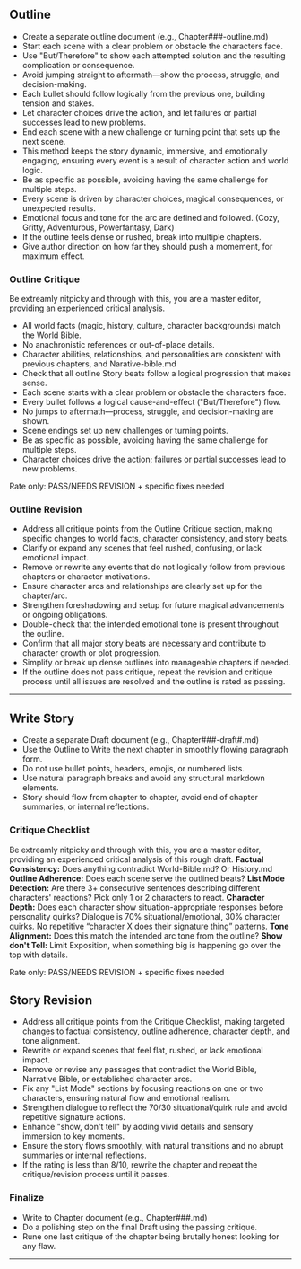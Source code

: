 ## Outline
- Create a separate outline document (e.g., Chapter###-outline.md)
- Start each scene with a clear problem or obstacle the characters face.
- Use "But/Therefore" to show each attempted solution and the resulting complication or consequence.
- Avoid jumping straight to aftermath—show the process, struggle, and decision-making.
- Each bullet should follow logically from the previous one, building tension and stakes.
- Let character choices drive the action, and let failures or partial successes lead to new problems.
- End each scene with a new challenge or turning point that sets up the next scene.
- This method keeps the story dynamic, immersive, and emotionally engaging, ensuring every event is a result of character action and world logic.
- Be as specific as possible, avoiding having the same challenge for multiple steps. 
- Every scene is driven by character choices, magical consequences, or unexpected results.
- Emotional focus and tone for the arc are defined and followed. (Cozy, Gritty, Adventurous, Powerfantasy, Dark)
- If the outline feels dense or rushed, break into multiple chapters.
- Give author direction on how far they should push a momement, for maximum effect.

### Outline Critique
Be extreamly nitpicky and through with this, you are a master editor, providing an experienced critical analysis.
- All world facts (magic, history, culture, character backgrounds) match the World Bible.
- No anachronistic references or out-of-place details.
- Character abilities, relationships, and personalities are consistent with previous chapters, and Narative-bible.md
- Check that all outline Story beats follow a logical progression that makes sense.
- Each scene starts with a clear problem or obstacle the characters face.
- Every bullet follows a logical cause-and-effect ("But/Therefore") flow.
- No jumps to aftermath—process, struggle, and decision-making are shown.
- Scene endings set up new challenges or turning points.
- Be as specific as possible, avoiding having the same challenge for multiple steps.
- Character choices drive the action; failures or partial successes lead to new problems.
  
Rate only: PASS/NEEDS REVISION + specific fixes needed

### Outline Revision
- Address all critique points from the Outline Critique section, making specific changes to world facts, character consistency, and story beats.
- Clarify or expand any scenes that feel rushed, confusing, or lack emotional impact.
- Remove or rewrite any events that do not logically follow from previous chapters or character motivations.
- Ensure character arcs and relationships are clearly set up for the chapter/arc.
- Strengthen foreshadowing and setup for future magical advancements or ongoing obligations.
- Double-check that the intended emotional tone is present throughout the outline.
- Confirm that all major story beats are necessary and contribute to character growth or plot progression.
- Simplify or break up dense outlines into manageable chapters if needed.
- If the outline does not pass critique, repeat the revision and critique process until all issues are resolved and the outline is rated as passing.

---
## Write Story
- Create a separate Draft document (e.g., Chapter###-draft#.md)
- Use the Outline to Write the next chapter in smoothly flowing paragraph form. 
- Do not use bullet points, headers, emojis, or numbered lists.
- Use natural paragraph breaks and avoid any structural markdown elements. 
- Story should flow from chapter to chapter, avoid end of chapter summaries, or internal reflections.

### Critique Checklist
Be extreamly nitpicky and through with this, you are a master editor, providing an experienced critical analysis of this rough draft.
**Factual Consistency:** Does anything contradict World-Bible.md? Or History.md
**Outline Adherence:** Does each scene serve the outlined beats?
**List Mode Detection:** Are there 3+ consecutive sentences describing different characters' reactions? Pick only 1 or 2 characters to react. 
**Character Depth:** Does each character show situation-appropriate responses before personality quirks?  Dialogue is 70% situational/emotional, 30% character quirks.  No repetitive “character X does their signature thing” patterns. 
**Tone Alignment:** Does this match the intended arc tone from the outline?
**Show don't Tell:** Limit Exposition, when something big is happening go over the top with details.

Rate only: PASS/NEEDS REVISION + specific fixes needed

## Story Revision
- Address all critique points from the Critique Checklist, making targeted changes to factual consistency, outline adherence, character depth, and tone alignment.
- Rewrite or expand scenes that feel flat, rushed, or lack emotional impact.
- Remove or revise any passages that contradict the World Bible, Narrative Bible, or established character arcs.
- Fix any "List Mode" sections by focusing reactions on one or two characters, ensuring natural flow and emotional realism.
- Strengthen dialogue to reflect the 70/30 situational/quirk rule and avoid repetitive signature actions.
- Enhance "show, don't tell" by adding vivid details and sensory immersion to key moments.
- Ensure the story flows smoothly, with natural transitions and no abrupt summaries or internal reflections.
- If the rating is less than 8/10, rewrite the chapter and repeat the critique/revision process until it passes.

### Finalize
- Write to Chapter document (e.g., Chapter###.md)
- Do a polishing step on the final Draft using the passing critique.
- Rune one last critique of the chapter being brutally honest looking for any flaw.

---